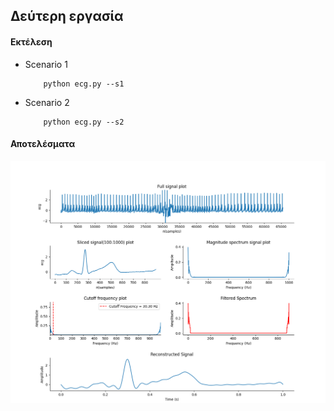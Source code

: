 ## Δεύτερη εργασία

#### Εκτέλεση 

* Scenario 1
    
    ```
        python ecg.py --s1 
    ```

* Scenario 2

    ```
        python ecg.py --s2
    ```


#### Αποτελέσματα

![fefA](./figures/Ecg_full_analysis.png)